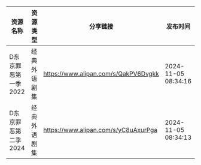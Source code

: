 | 资源名称         | 资源类型   | 分享链接                                 | 发布时间                |
| ------------ | ------ | ------------------------------------ | ------------------- |
| D东京罪恶第一季2022 | 经典外语剧集 | https://www.alipan.com/s/QakPV6Dvgkk | 2024-11-05 08:34:16 |
| D东京罪恶第二季2024 | 经典外语剧集 | https://www.alipan.com/s/yC8uAxurPga | 2024-11-05 08:34:13 |
